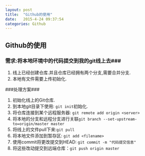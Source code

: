 ```yaml
---
layout: post
title:  "Github的使用"
date:   2015-4-24 09:37:54
categories: Github
---
```

## Github的使用 ##
### 需求:将本地环境中的代码提交到我的git线上去###
1. 线上已经创建仓库.并且仓库已经拥有两个分支,需要合并分支.
2. 本地有文件需要上传初始化.

###处理方案###
1. 初始化线上的Git仓库.
2. 到本地git目录下使用: `git init`初始化. 
3. 将仓库连接到某个远程服务器: `git remote add origin <server>`
4. 将本地的分支和远程分支进行关联`git branch --set-upstream-to=origin/master master`
4. 将线上的文件pull下来:`git pull`
5. 将本地文件添加到暂存区: `git add <filename>`
6. 使用commit将更改提交到HEAD: `git commit -m "代码提交信息"`
7. 将这些改动提交到远端仓库：`git push origin master` 





